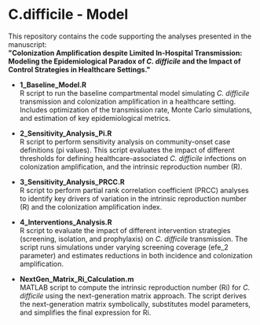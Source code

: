 # C.difficile - Model
This repository contains the code supporting the analyses presented in the manuscript:  
**"Colonization Amplification despite Limited In-Hospital Transmission: Modeling the Epidemiological Paradox of *C. difficile* and the Impact of Control Strategies in Healthcare Settings."**

- **1_Baseline_Model.R**  
R script to run the baseline compartmental model simulating *C. difficile* transmission and colonization amplification in a healthcare setting. Includes optimization of the transmission rate, Monte Carlo simulations, and estimation of key epidemiological metrics.

- **2_Sensitivity_Analysis_Pi.R**  
R script to perform sensitivity analysis on community-onset case definitions (pi values).  This script evaluates the impact of different thresholds for defining healthcare-associated *C. difficile* infections on colonization amplification, and the intrinsic reproduction number (R).

- **3_Sensitivity_Analysis_PRCC.R**  
R script to perform partial rank correlation coefficient (PRCC) analyses to identify key drivers of variation in the intrinsic reproduction number (R) and the colonization amplification index.

- **4_Interventions_Analysis.R**  
R script to evaluate the impact of different intervention strategies (screening, isolation, and prophylaxis) on *C. difficile* transmission. The script runs simulations under varying screening coverage (efe_2 parameter) and estimates reductions in both incidence and colonization amplification.

- **NextGen_Matrix_Ri_Calculation.m**  
MATLAB script to compute the intrinsic reproduction number (Ri) for *C. difficile* using the next-generation matrix approach.   The script derives the next-generation matrix symbolically, substitutes model parameters, and simplifies the final expression for Ri.
